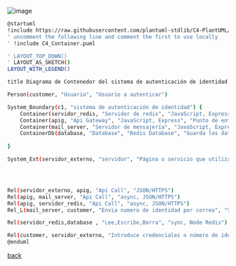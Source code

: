 ![image](http://www.plantuml.com/plantuml/png/ZLDDJmCt5BpdLxpcqaGAH9LwwWb88g0DISG6ePvMB_PhCFBQMty0QTKVqn_GKs-zve_rUNV9ieHISdB6dddZcVMP3-X2B7Jl6sM4ZfBW8OJI_p0UEtm-tQhm43VHanFM13BXLDXYN6eqYNFYWzHgCvvyVx9AqDtDV5oW3-GOoYVCG6N8dPP9_rk8Xia5Yq1u8FZ5QcsVbTc2vaE0Ha9dMpdFAmiy7BGLgFMEDGukZmVmxlpyv-NTEbylL_bqURyO35liFCkpdsRhoHM33NH_lRxAvxFBsMBAO2-ee0cc2hSE2uGqexepIUludmQlVA1w1sCAGmaKQl-tIOYI2P0eUxqLEM_DG4GVR45k1Fqx7z4fss-NWAs6w_FqR9V4ymiRZKIt6uZl-F3N9lQ7y7iF-7S8PE39FIdsdJkIohDIrW29M679ou_uX9bmgWmZcBsKZdm5pub6G9utDWGx8AqAPTW41kiJNoDiq1ClQsm40OkD8WDRuk48ci-PM92plcCKeb6YnWHAXDZ4Cdpd7akrPH_dfO9B3FICkq_Shg89Dado4CUgZKCizI6iNoD1WOOU4MfpDYHhmXQbDKmZVsIXGANpb2AvT-aLP3m-ajl_XP-ucfadFW2aco2wEQ1NMuFI0khN4A1aUM6TewCyffk1n80fSrQUDiiqvJOr2M-HInQJzINhlj1ReL3ogaQRSSsDUtySlhpPIsW_6te9v8nbmLUeYdh_vrOP10iLAfIjeer1QVKRmlyzaRRkzBib_S6yDzLFKEiguMov65-jrwkCcObLd-aqr26WtnanWl_WTP_6rwZvlFj1j4yx5QtmmvBRGfDoThDUzM7OlNVZuRLTQ1xVh7vxemjcOoBNhXQMzQlA-urEw-E3vgvDS5P6GI1u31cXK9C72sR_pv5RLZmZ8sEX_mK0)

```bash
@startuml
!include https://raw.githubusercontent.com/plantuml-stdlib/C4-PlantUML/master/C4_Container.puml
' uncomment the following line and comment the first to use locally
' !include C4_Container.puml

' LAYOUT_TOP_DOWN()
' LAYOUT_AS_SKETCH()
LAYOUT_WITH_LEGEND()

title Diagrama de Contenedor del sistema de autenticación de identidad

Person(customer, "Usuario", "Usuario a autenticar")

System_Boundary(c1, "sistema de autenticación de identidad") {
    Container(servidor_redis, "Servidor de redis", "JavaScript, Express", "Lee, escribe y elimina datos de la base de datos, tambien genera los numeros de identidad unicos de cada usuario")
    Container(apig, "Api Gateway", "JavaScript, Express", "Punto de entrada de la aplicación que maneja a los otros componentes")
    Container(mail_server, "Servidor de mensajería", "JavaScript, Express", "Envía el numero de identidad asignado al usuario por correo")
    ContainerDb(database, "Database", "Redis Database", "Guarda los datos asociados a los usuarios")
   
}

System_Ext(servidor_externo, "servidor", "Página o servicio que utiliza el sistema de autenticación de usuario")




Rel(servidor_externo, apig, "Api Call", "JSON/HTTPS")
Rel(apig, mail_server, "Api Call", "async, JSON/HTTPS")
Rel(apig, servidor_redis, "Api Call", "async, JSON/HTTPS")
Rel_L(mail_server, customer, "Envia numero de identidad por correo", "SMTP" )

Rel(servidor_redis,database , "Lee,Escribe,Borra", "sync, Node Redis")

Rel(customer, servidor_externo, "Introduce credenciales o número de identidad")
@enduml
```

[back](./../../Diagramas.md)